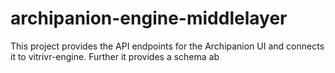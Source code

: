 # archipanion-engine-middlelayer
This project provides the API endpoints for the Archipanion UI and connects it to vitrivr-engine. Further it provides a schema ab
